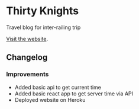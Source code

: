 # Thirty Knights
Travel blog for inter-railing trip

[Visit the website](https://thirty-knights.herokuapp.com/).

## Changelog
### Improvements
- Added basic api to get current time
- Added basic react app to get server time via API
- Deployed website on Heroku